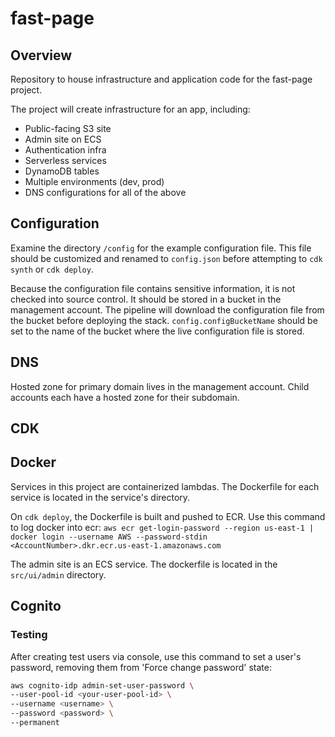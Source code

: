 # fast-page

## Overview

Repository to house infrastructure and application code for the fast-page project. 

The project will create infrastructure for an app, including:
- Public-facing S3 site
- Admin site on ECS
- Authentication infra
- Serverless services
- DynamoDB tables
- Multiple environments (dev, prod)
- DNS configurations for all of the above

## Configuration
Examine the directory `/config` for the example configuration file. This file should be customized and renamed to `config.json` before attempting to `cdk synth` or `cdk deploy`.

Because the configuration file contains sensitive information, it is not checked into source control. It should be stored in a bucket in the management account. The pipeline will download the configuration file from the bucket before deploying the stack. `config.configBucketName` should be set to the name of the bucket where the live configuration file is stored. 

## DNS
Hosted zone for primary domain lives in the management account. 
Child accounts each have a hosted zone for their subdomain.

## CDK

## Docker
Services in this project are containerized lambdas. The Dockerfile for each service is located in the service's directory. 

On `cdk deploy`, the Dockerfile is built and pushed to ECR. Use this command to log docker into ecr: `aws ecr get-login-password --region us-east-1 | docker login --username AWS --password-stdin <AccountNumber>.dkr.ecr.us-east-1.amazonaws.com`

The admin site is an ECS service. The dockerfile is located in the `src/ui/admin` directory.

## Cognito
### Testing

After creating test users via console, use this command to set a user's password, removing them from 'Force change password' state:

```bash
aws cognito-idp admin-set-user-password \
--user-pool-id <your-user-pool-id> \
--username <username> \
--password <password> \
--permanent
```

